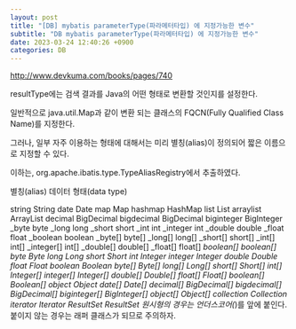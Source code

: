 ```yaml
---
layout: post
title: "[DB] mybatis parameterType(파라메터타입) 에 지정가능한 변수"
subtitle: "DB mybatis parameterType(파라메터타입) 에 지정가능한 변수"
date: 2023-03-24 12:40:26 +0900
categories: DB
---
```

http://www.devkuma.com/books/pages/740

resultType에는 검색 결과를 Java의 어떤 형태로 변환할 것인지를 설정한다.

일반적으로 java.util.Map과 같이 변환 되는 클래스의 FQCN(Fully Qualified Class Name)를 지정한다.

그러나, 일부 자주 이용하는 형태에 대해서는 미리 별칭(alias)이 정의되어 짧은 이름으로 지정할 수 있다.

이하는, org.apache.ibatis.type.TypeAliasRegistry에서 추출하였다.

별칭(alias)	데이터 형태(data type)

string	String
date	Date
map	Map
hashmap	HashMap
list	List
arraylist	ArrayList
decimal	BigDecimal
bigdecimal	BigDecimal
biginteger	BigInteger
_byte	byte
_long	long
_short	short
_int	int
_integer	int
_double	double
_float	float
_boolean	boolean
_byte[]	byte[]
_long[]	long[]
_short[]	short[]
_int[]	int[]
_integer[]	int[]
_double[]	double[]
_float[]	float[]
_boolean[]	boolean[]
byte	Byte
long	Long
short	Short
int	Integer
integer	Integer
double	Double
float	Float
boolean	Boolean
byte[]	Byte[]
long[]	Long[]
short[]	Short[]
int[]	Integer[]
integer[]	Integer[]
double[]	Double[]
float[]	Float[]
boolean[]	Boolean[]
object	Object
date[]	Date[]
decimal[]	BigDecimal[]
bigdecimal[]	BigDecimal[]
biginteger[]	BigInteger[]
object[]	Object[]
collection	Collection
iterator	Iterator
ResultSet	ResultSet
원시형의 경우는 언더스코어(_)를 앞에 붙인다. 붙이지 않는 경우는 래퍼 클래스가 되므로 주의하자.                                                                                                                                                                                                                                                                                                                                                                                                                                                                                                                                                                                                                                                                                                                                                                                                                                                                                                                                                                                                                                                                                                                                                                                                                                     
